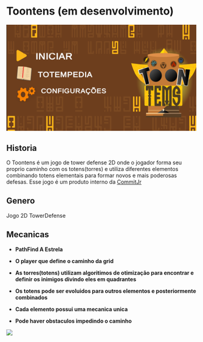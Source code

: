 # Toontens (em desenvolvimento)

<img src="../../images/toontensMenu.png" width=500px/>

## Historia

O Toontens é um jogo de tower defense 2D onde o jogador forma seu proprio caminho com os totens(torres) e utiliza diferentes elementos combinando totens elementais para formar novos e mais poderosas defesas. Esse jogo é um produto interno da [CommitJr](https://commitjr.com/) 

## Genero

Jogo 2D TowerDefense

## Mecanicas

- **PathFind A Estrela**

- **O player que define o caminho da grid**

- **As torres(totens) utilizam algoritimos de otimização para encontrar e definir os inimigos divindo eles em quadrantes**

- **Os totens pode ser evoluidos para outros elementos e posteriormente combinados**

- **Cada elemento possui uma mecanica unica**

- **Pode haver obstaculos impedindo o caminho**

![](Gifs/tootensTypes.gif)

